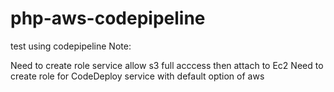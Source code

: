 # php-aws-codepipeline
test using codepipeline
Note:

Need to create role service allow s3 full acccess then attach to Ec2
Need to create role for CodeDeploy service with default option of aws

